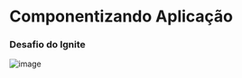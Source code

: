 # Componentizando Aplicação
### Desafio do Ignite

![image](https://user-images.githubusercontent.com/86580442/185002365-676c6144-3a8b-4988-8eae-d4810f29707f.png)
